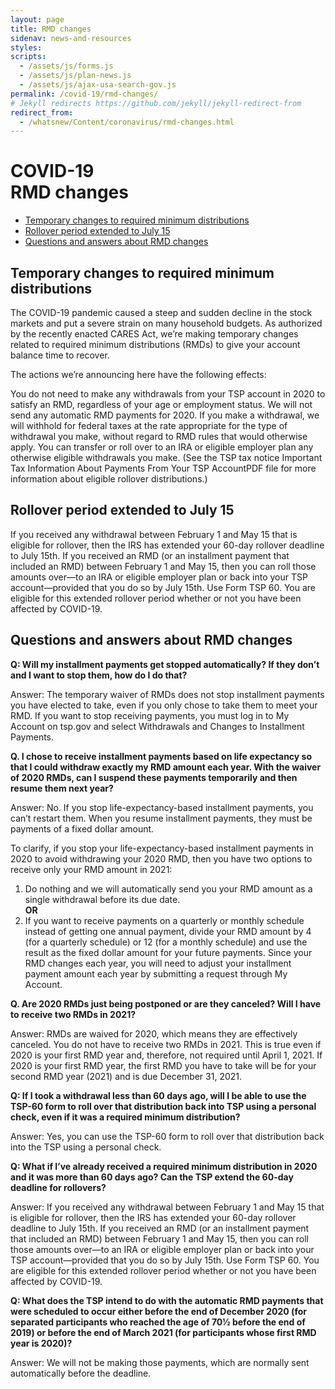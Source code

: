 ```yaml
---
layout: page
title: RMD changes
sidenav: news-and-resources
styles:
scripts:
  - /assets/js/forms.js
  - /assets/js/plan-news.js
  - /assets/js/ajax-usa-search-gov.js
permalink: /covid-19/rmd-changes/
# Jekyll redirects https://github.com/jekyll/jekyll-redirect-from
redirect_from:
  - /whatsnew/Content/coronavirus/rmd-changes.html
---
```


<h1><div class="nav-header">COVID-19</div>RMD changes</h1>

- [Temporary changes to required minimum distributions](#temporary-changes-to-required-minimum-distributions)
- [Rollover period extended to July 15](#rollover-period-extended-to-july-15)
- [Questions and answers about RMD changes](#questions-and-answers-about-rmd-changes)

## Temporary changes to required minimum distributions
The COVID-19 pandemic caused a steep and sudden decline in the stock markets and put a severe strain on many household budgets. As authorized by the recently enacted CARES Act, we’re making temporary changes related to required minimum distributions (RMDs) to give your account balance time to recover.

The actions we’re announcing here have the following effects:

You do not need to make any withdrawals from your TSP account in 2020 to satisfy an RMD, regardless of your age or employment status.
We will not send any automatic RMD payments for 2020.
If you make a withdrawal, we will withhold for federal taxes at the rate appropriate for the type of withdrawal you make, without regard to RMD rules that would otherwise apply. You can transfer or roll over to an IRA or eligible employer plan any otherwise eligible withdrawals you make. (See the TSP tax notice Important Tax Information About Payments From Your TSP AccountPDF file for more information about eligible rollover distributions.)

## Rollover period extended to July 15
If you received any withdrawal between February 1 and May 15 that is eligible for rollover, then the IRS has extended your 60-day rollover deadline to July 15th. If you received an RMD (or an installment payment that included an RMD) between February 1 and May 15, then you can roll those amounts over—to an IRA or eligible employer plan or back into your TSP account—provided that you do so by July 15th. Use Form TSP 60. You are eligible for this extended rollover period whether or not you have been affected by COVID-19.

## Questions and answers about RMD changes
**Q: Will my installment payments get stopped automatically? If they don’t and I want to stop them, how do I do that?**

Answer: The temporary waiver of RMDs does not stop installment payments you have elected to take, even if you only chose to take them to meet your RMD. If you want to stop receiving payments, you must log in to My Account on tsp.gov and select Withdrawals and Changes to Installment Payments.

**Q. I chose to receive installment payments based on life expectancy so that I could withdraw exactly my RMD amount each year. With the waiver of 2020 RMDs, can I suspend these payments temporarily and then resume them next year?**

Answer: No. If you stop life-expectancy-based installment payments, you can’t restart them. When you resume installment payments, they must be payments of a fixed dollar amount.

To clarify, if you stop your life-expectancy-based installment payments in 2020 to avoid withdrawing your 2020 RMD, then you have two options to receive only your RMD amount in 2021:

1. Do nothing and we will automatically send you your RMD amount as a single withdrawal before its due date.<br>
**OR**<br>
2. If you want to receive payments on a quarterly or monthly schedule instead of getting one annual payment, divide your RMD amount by 4 (for a quarterly schedule) or 12 (for a monthly schedule) and use the result as the fixed dollar amount for your future payments. Since your RMD changes each year, you will need to adjust your installment payment amount each year by submitting a request through My Account.

**Q. Are 2020 RMDs just being postponed or are they canceled? Will I have to receive two RMDs in 2021?**

Answer: RMDs are waived for 2020, which means they are effectively canceled. You do not have to receive two RMDs in 2021. This is true even if 2020 is your first RMD year and, therefore, not required until April 1, 2021. If 2020 is your first RMD year, the first RMD you have to take will be for your second RMD year (2021) and is due December 31, 2021.

**Q: If I took a withdrawal less than 60 days ago, will I be able to use the TSP-60 form to roll over that distribution back into TSP using a personal check, even if it was a required minimum distribution?**

Answer: Yes, you can use the TSP-60 form to roll over that distribution back into the TSP using a personal check.

**Q: What if I’ve already received a required minimum distribution in 2020 and it was more than 60 days ago? Can the TSP extend the 60-day deadline for rollovers?**

Answer: If you received any withdrawal between February 1 and May 15 that is eligible for rollover, then the IRS has extended your 60-day rollover deadline to July 15th. If you received an RMD (or an installment payment that included an RMD) between February 1 and May 15, then you can roll those amounts over—to an IRA or eligible employer plan or back into your TSP account—provided that you do so by July 15th. Use Form TSP 60. You are eligible for this extended rollover period whether or not you have been affected by COVID-19.

**Q: What does the TSP intend to do with the automatic RMD payments that were scheduled to occur either before the end of December 2020 (for separated participants who reached the age of 70½ before the end of 2019) or before the end of March 2021 (for participants whose first RMD year is 2020)?**

Answer: We will not be making those payments, which are normally sent automatically before the deadline.
